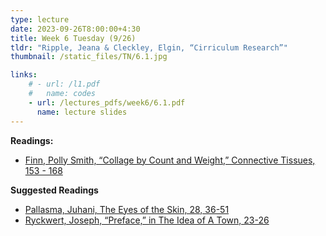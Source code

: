```yaml
---
type: lecture
date: 2023-09-26T8:00:00+4:30
title: Week 6 Tuesday (9/26)
tldr: "Ripple, Jeana & Cleckley, Elgin, “Cirriculum Research”"
thumbnail: /static_files/TN/6.1.jpg

links: 
    # - url: /l1.pdf
    #   name: codes
    - url: /lectures_pdfs/week6/6.1.pdf
      name: lecture slides
---
```

**Readings:**
- [Finn, Polly Smith, “Collage by Count and Weight,” Connective Tissues, 153 - 168](/LOTL_Test/readings_pdfs/week6/TH/r1.pdf)

**Suggested Readings**
- [Pallasma, Juhani, The Eyes of the Skin, 28, 36-51](/LOTL_Test/readings_pdfs/week6/TH/r2.pdf)
- [Ryckwert, Joseph, “Preface,” in The Idea of A Town, 23-26](/LOTL_Test/readings_pdfs/week6/TH/r3.pdf)


